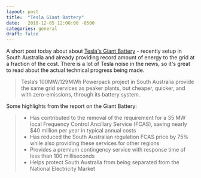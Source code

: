 ```yaml
---
layout: post
title:  "Tesla Giant Battery"
date:   2018-12-05 12:00:00 -0500
categories: general
draft: false
---
```


A short post today about about [Tesla's Giant Battery](https://electrek.co/2018/12/06/tesla-battery-report/) - recently setup in South Australia and already providing record amount of energy to the grid at a fraction of the cost. There is a lot of Tesla noise in the news, so it's great to read about the actual technical progress being made.

> Tesla’s 100MW/129MWh Powerpack project in South Australia provide the same grid services as peaker plants, but cheaper, quicker, and with zero-emissions, through its battery system.

Some highlights from the report on the Giant Battery:

> * Has contributed to the removal of the requirement for a 35 MW local Frequency Control Ancillary Service (FCAS), saving nearly $40 million per year in typical annual costs
> * Has reduced the South Australian regulation FCAS price by 75% while also providing these services for other regions
> * Provides a premium contingency service with response time of less than 100 milliseconds
> * Helps protect South Australia from being separated from the National Electricity Market